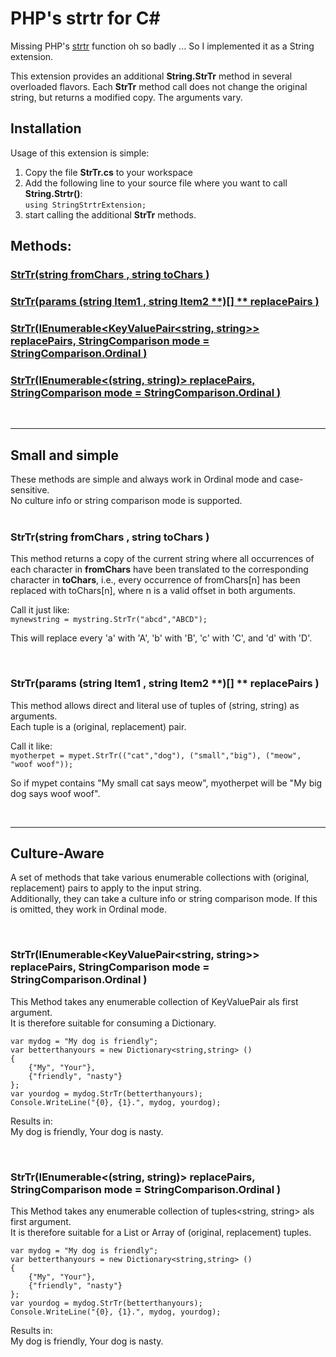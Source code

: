 # PHP's strtr for C#
Missing PHP's [strtr](https://www.php.net/manual/en/function.strtr.php) function oh so badly ... So I implemented it as a String extension. 

This extension provides an additional **String.StrTr** method in several overloaded flavors. Each **StrTr** method call does not change the original string, but returns a modified copy. The arguments vary.

## Installation

Usage of this extension is simple:
1. Copy the file **StrTr.cs** to your workspace
2. Add the following line to your source file where you want to call **String.Strtr()**: \
 `using StringStrtrExtension;`
3. start calling the additional **StrTr** methods.

## Methods:

### [**StrTr(string** fromChars **, string** toChars **)**](#id-s1)
### [**StrTr(params (string** Item1 **, string** Item2 **)[] ** replacePairs **)**](#id-s2)
### [**StrTr(IEnumerable<KeyValuePair<string, string>>** replacePairs, **StringComparison** mode = StringComparison.Ordinal **)**](#kvp-sc)
### [**StrTr(IEnumerable<(string, string)>** replacePairs, **StringComparison** mode = StringComparison.Ordinal **)**](#tup-sc)

<br/>

---

## Small and simple

These methods are simple and always work in Ordinal mode and case-sensitive. \
No culture info or string comparison mode is supported.  
<br/>
    

### **StrTr(string** fromChars **, string** toChars **)** <a id="id-s1"></a>

This method returns a copy of the current string where all occurrences of each character in **fromChars** have been translated to the corresponding character in **toChars**, i.e., every occurrence of fromChars[n] has been replaced with toChars[n], where n is a valid offset in both arguments.

Call it just like: \
`mynewstring = mystring.StrTr("abcd","ABCD");`

This will replace every 'a' with 'A', 'b' with 'B', 'c' with 'C', and 'd' with 'D'.

<br/>

### **StrTr(params (string** Item1 **, string** Item2 **)[] ** replacePairs **)** <a id="id-s2"></a>

This method allows direct and literal use of tuples of (string, string) as arguments.\
Each tuple is a (original, replacement) pair.

Call it like: \
`myotherpet = mypet.StrTr(("cat","dog"), ("small","big"), ("meow", "woof woof"));`

So if mypet contains "My small cat says meow", myotherpet will be "My big dog says woof woof".

<br/>

--- 


## Culture-Aware 

A set of methods that take various enumerable collections with (original, replacement) pairs to apply to the input string. \
Additionally, they can take a culture info or string comparison mode. If this is omitted, they work in Ordinal mode.

<br/>

### **StrTr(IEnumerable<KeyValuePair<string, string>>** replacePairs, **StringComparison** mode = StringComparison.Ordinal **)** <a id="kvp-sc"></a>
      
This Method takes any enumerable collection of KeyValuePair als first argument. \
It is therefore suitable for consuming a Dictionary.

```
var mydog = "My dog is friendly";
var betterthanyours = new Dictionary<string,string> ()
{
    {"My", "Your"},
    {"friendly", "nasty"}
}; 
var yourdog = mydog.StrTr(betterthanyours);
Console.WriteLine("{0}, {1}.", mydog, yourdog);
```
Results in: \
My dog is friendly, Your dog is nasty.



<br/>

### **StrTr(IEnumerable<(string, string)>** replacePairs, **StringComparison** mode = StringComparison.Ordinal **)**<a id="tup-sc"></a>
      
This Method takes any enumerable collection of tuples<string, string> als first argument. \
It is therefore suitable for a List or Array of (original, replacement) tuples.

```
var mydog = "My dog is friendly";
var betterthanyours = new Dictionary<string,string> ()
{
    {"My", "Your"},
    {"friendly", "nasty"}
}; 
var yourdog = mydog.StrTr(betterthanyours);
Console.WriteLine("{0}, {1}.", mydog, yourdog);
```
Results in: \
My dog is friendly, Your dog is nasty.





